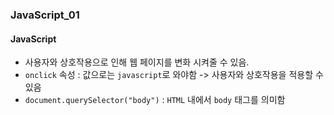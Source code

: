 ### JavaScript_01

#### JavaScript
- 사용자와 상호작용으로 인해 웹 페이지를 변화 시켜줄 수 있음.
- `onclick` 속성 : 값으로는 `javascript`로 와야함 -> 사용자와 상호작용을 적용할 수 있음
- `document.querySelector("body")` : `HTML` 내에서 `body` 태그를 의미함